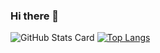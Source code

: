 ### Hi there 👋

<!--
**Raphael-D/Raphael-D** is a ✨ _special_ ✨ repository because its `README.md` (this file) appears on your GitHub profile.

Here are some ideas to get you started:

- 🔭 I’m currently working on ...
- 🌱 I’m currently learning ...
- 👯 I’m looking to collaborate on ...
- 🤔 I’m looking for help with ...
- 💬 Ask me about ...
- 📫 How to reach me: ...
- 😄 Pronouns: ...
- ⚡ Fun fact: ...
-->
![GitHub Stats Card](https://github-readme-stats.vercel.app/api?username=Raphael-D&show_icons=true&theme=dark&count_private=true&include_all_commits=true) [![Top Langs](https://github-readme-stats.vercel.app/api/top-langs/?username=Raphael-D)](https://github.com/anuraghazra/github-readme-stats&layout=compact&theme=dark)
